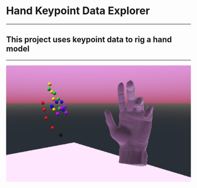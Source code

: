 # Hand Keypoint Data Explorer
---
## This project uses keypoint data to rig a hand model
---
![Image](/Images/readme.PNG)
